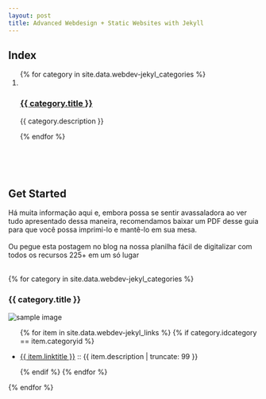 ```yaml
---
layout: post
title: Advanced Webdesign + Static Websites with Jekyll
---
```


<h2>Index</h2>
<ol type="1">
    {% for category in site.data.webdev-jekyl_categories %}
        <li>
            <br>
            <h3><a href="#{{ category.idcategory }}">{{ category.title }}</a></h3>
            <p>{{ category.description }}</p>
        </li>
    {% endfor %}
</ol>
<br><br><br>
<h2>Get Started</h2>

Há muita informação aqui e, embora possa se sentir avassaladora ao ver tudo apresentado dessa maneira, recomendamos baixar um PDF desse guia para que você possa imprimi-lo e mantê-lo em sua mesa.
<br>
<br>
Ou pegue esta postagem no blog na nossa planilha fácil de digitalizar com todos os recursos 225+ em um só lugar
<br><br>

{% for category in site.data.webdev-jekyl_categories %}
  <a name="{{ category.idcategory }}"></a>
  <h3>{{ category.title }}</h3>
  <img src="{{ site.url }}/images/hello.svg" alt="sample image">
  <ul>
    {% for item in site.data.webdev-jekyl_links %}
      {% if category.idcategory == item.categoryid %}
        <li>
            <p>
              <a href="{{ item.url }}" target="blank">{{ item.linktitle }}</a>
               :: {{ item.description | truncate: 99 }}
            </p>
        </li>
      {% endif %}
    {% endfor %}
  </ul>
{% endfor %}